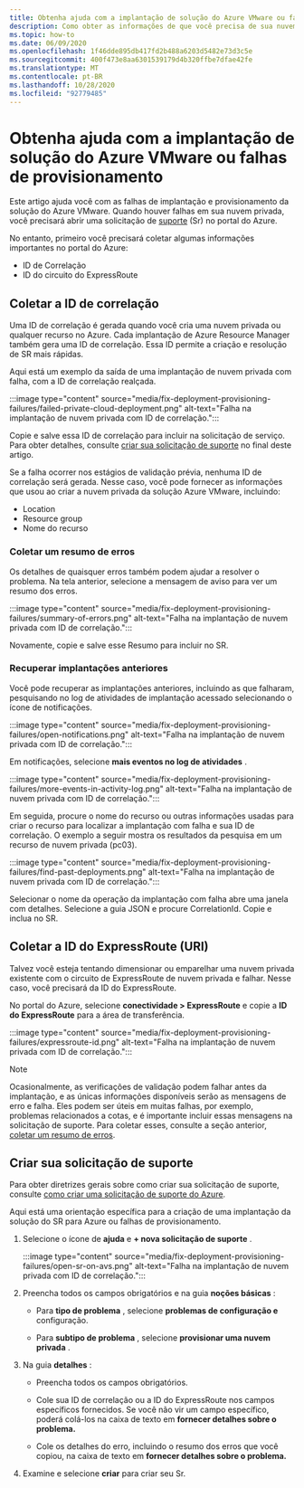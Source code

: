 ```yaml
---
title: Obtenha ajuda com a implantação de solução do Azure VMware ou falhas de provisionamento
description: Como obter as informações de que você precisa de sua nuvem privada da solução Azure VMware para arquivar uma solicitação de serviço para implantação de solução do Azure VMware ou falhas de provisionamento.
ms.topic: how-to
ms.date: 06/09/2020
ms.openlocfilehash: 1f46dde895db417fd2b488a6203d5482e73d3c5e
ms.sourcegitcommit: 400f473e8aa6301539179d4b320ffbe7dfae42fe
ms.translationtype: MT
ms.contentlocale: pt-BR
ms.lasthandoff: 10/28/2020
ms.locfileid: "92779485"
---
```

# <a name="get-help-with-azure-vmware-solution-deployment-or-provisioning-failures"></a>Obtenha ajuda com a implantação de solução do Azure VMware ou falhas de provisionamento

Este artigo ajuda você com as falhas de implantação e provisionamento da solução do Azure VMware. Quando houver falhas em sua nuvem privada, você precisará abrir uma solicitação de [suporte](https://rc.portal.azure.com/#create/Microsoft.Support) (Sr) no portal do Azure. 

No entanto, primeiro você precisará coletar algumas informações importantes no portal do Azure:

- ID de Correlação
- ID do circuito do ExpressRoute

## <a name="collect-the-correlation-id"></a>Coletar a ID de correlação
 
Uma ID de correlação é gerada quando você cria uma nuvem privada ou qualquer recurso no Azure. Cada implantação de Azure Resource Manager também gera uma ID de correlação. Essa ID permite a criação e resolução de SR mais rápidas. 
 
Aqui está um exemplo da saída de uma implantação de nuvem privada com falha, com a ID de correlação realçada.

:::image type="content" source="media/fix-deployment-provisioning-failures/failed-private-cloud-deployment.png" alt-text="Falha na implantação de nuvem privada com ID de correlação.":::

Copie e salve essa ID de correlação para incluir na solicitação de serviço. Para obter detalhes, consulte [criar sua solicitação de suporte](#create-your-support-request) no final deste artigo.

Se a falha ocorrer nos estágios de validação prévia, nenhuma ID de correlação será gerada. Nesse caso, você pode fornecer as informações que usou ao criar a nuvem privada da solução Azure VMware, incluindo:

- Location
- Resource group
- Nome do recurso
 
### <a name="collect-a-summary-of-errors"></a>Coletar um resumo de erros

Os detalhes de quaisquer erros também podem ajudar a resolver o problema. Na tela anterior, selecione a mensagem de aviso para ver um resumo dos erros.
 
 :::image type="content" source="media/fix-deployment-provisioning-failures/summary-of-errors.png" alt-text="Falha na implantação de nuvem privada com ID de correlação.":::

Novamente, copie e salve esse Resumo para incluir no SR.
 
### <a name="retrieve-past-deployments"></a>Recuperar implantações anteriores

Você pode recuperar as implantações anteriores, incluindo as que falharam, pesquisando no log de atividades de implantação acessado selecionando o ícone de notificações.

:::image type="content" source="media/fix-deployment-provisioning-failures/open-notifications.png" alt-text="Falha na implantação de nuvem privada com ID de correlação.":::

Em notificações, selecione **mais eventos no log de atividades** .

:::image type="content" source="media/fix-deployment-provisioning-failures/more-events-in-activity-log.png" alt-text="Falha na implantação de nuvem privada com ID de correlação.":::

Em seguida, procure o nome do recurso ou outras informações usadas para criar o recurso para localizar a implantação com falha e sua ID de correlação. O exemplo a seguir mostra os resultados da pesquisa em um recurso de nuvem privada (pc03).
 
:::image type="content" source="media/fix-deployment-provisioning-failures/find-past-deployments.png" alt-text="Falha na implantação de nuvem privada com ID de correlação.":::
 
Selecionar o nome da operação da implantação com falha abre uma janela com detalhes. Selecione a guia JSON e procure CorrelationId. Copie e inclua no SR. 
 
## <a name="collect-the-expressroute-id-uri"></a>Coletar a ID do ExpressRoute (URI)
 
Talvez você esteja tentando dimensionar ou emparelhar uma nuvem privada existente com o circuito de ExpressRoute de nuvem privada e falhar. Nesse caso, você precisará da ID do ExpressRoute. 

No portal do Azure, selecione **conectividade > ExpressRoute** e copie a **ID do ExpressRoute** para a área de transferência.
 
:::image type="content" source="media/fix-deployment-provisioning-failures/expressroute-id.png" alt-text="Falha na implantação de nuvem privada com ID de correlação."::: 
 
> [!NOTE]
> Ocasionalmente, as verificações de validação podem falhar antes da implantação, e as únicas informações disponíveis serão as mensagens de erro e falha. Eles podem ser úteis em muitas falhas, por exemplo, problemas relacionados a cotas, e é importante incluir essas mensagens na solicitação de suporte. Para coletar esses, consulte a seção anterior, [coletar um resumo de erros](#collect-a-summary-of-errors).

## <a name="create-your-support-request"></a>Criar sua solicitação de suporte

Para obter diretrizes gerais sobre como criar sua solicitação de suporte, consulte [como criar uma solicitação de suporte do Azure](../azure-portal/supportability/how-to-create-azure-support-request.md). 

Aqui está uma orientação específica para a criação de uma implantação da solução do SR para Azure ou falhas de provisionamento.

1. Selecione o ícone de **ajuda** e **+ nova solicitação de suporte** .

    :::image type="content" source="media/fix-deployment-provisioning-failures/open-sr-on-avs.png" alt-text="Falha na implantação de nuvem privada com ID de correlação.":::

2. Preencha todos os campos obrigatórios e na guia **noções básicas** :

    - Para **tipo de problema** , selecione **problemas de configuração e** configuração.

    - Para **subtipo de problema** , selecione **provisionar uma nuvem privada** .

3. Na guia **detalhes** :

    - Preencha todos os campos obrigatórios.

    - Cole sua ID de correlação ou a ID do ExpressRoute nos campos específicos fornecidos. Se você não vir um campo específico, poderá colá-los na caixa de texto em **fornecer detalhes sobre o problema.**

    - Cole os detalhes do erro, incluindo o resumo dos erros que você copiou, na caixa de texto em **fornecer detalhes sobre o problema.**

4. Examine e selecione **criar** para criar seu Sr.
